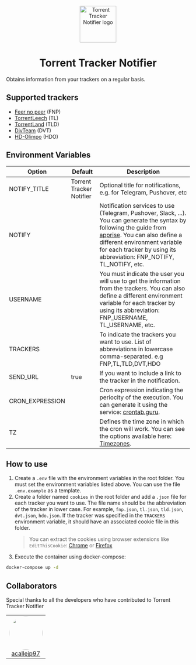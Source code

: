 <p align="center">
  <img src="https://raw.githubusercontent.com/longopy/torrent-tracker-notifier/master/logo.png" alt="Torrent Tracker Notifier logo" width="100" height="100">
  <h1 align="center"> Torrent Tracker Notifier </h1>
  </p>

Obtains information from your trackers on a regular basis.

## Supported trackers

- [Feer no peer](https://fearnopeer.com/) (FNP)
- [TorrentLeech](https://www.torrentleech.org) (TL)
- [TorrentLand](https://torrentland.li/) (TLD)
- [DivTeam](https://divteam.com/) (DVT)
- [HD-Olimpo](https://hd-olimpo.club/) (HDO)

## Environment Variables

| Option          | Default                  | Description                                                                                                                                                         |
| --------------- | ------------------------ | ------------------------------------------------------------------------------------------------------------------------------------------------------------------- |
| NOTIFY_TITLE    | Torrent Tracker Notifier | Optional title for notifications, e.g. for Telegram, Pushover, etc                                                                                                  |
| NOTIFY          |                          | Notification services to use (Telegram, Pushover, Slack, ...). You can generate the syntax by following the guide from [apprise](https://github.com/caronc/apprise). You can also define a different environment variable for each tracker by using its abbreviation: FNP_NOTIFY, TL_NOTIFY, etc.  |
| USERNAME        |                          | You must indicate the user you will use to get the information from the trackers. You can also define a different environment variable for each tracker by using its abbreviation: FNP_USERNAME, TL_USERNAME, etc.                                                |
| TRACKERS        |                          | To indicate the trackers you want to use. List of abbreviations in lowercase comma-separated. e.g FNP,TL,TLD,DVT,HDO                                                |
| SEND_URL        | true                     | If you want to include a link to the tracker in the notification.                                                                                                   |
| CRON_EXPRESSION |                          | Cron expression indicating the periocity of the execution. You can generate it using the service: [crontab.guru](https://crontab.guru/).                            |
| TZ              |                          | Defines the time zone in which the cron will work. You can see the options available here: [Timezones](https://docs.diladele.com/docker/timezones.html).            |

## How to use

1. Create a `.env` file with the environment variables in the root folder. You must set the environment variables listed above. You can use the file `.env.example` as a template.
2. Create a folder named `cookies` in the root folder and add a `.json` file for each tracker you want to use. The file name should be the abbreviation of the tracker in lower case. For example, `fnp.json`, `tl.json`, `tld.json`, `dvt.json`, `hdo.json`.
   If the tracker was specified in the `TRACKERS` environment variable, it should have an associated cookie file in this folder.
   > You can extract the cookies using browser extensions like `EditThisCookie`: [Chrome](https://chrome.google.com/webstore/detail/editthiscookie/fngmhnnpilhplaeedifhccceomclgfbg) or [Firefox](https://addons.mozilla.org/es/firefox/addon/edithiscookie/)
3. Execute the container using docker-compose:

```bash
docker-compose up -d
```

## Collaborators

Special thanks to all the developers who have contributed to Torrent Tracker Notifier

<table id='collaborators'>
<tr align='center'>
    <td id='acallejp97'>
        <a href='https://github.com/acallejp97'>
            <img src='https://github.com/acallejp97.png' width='92px;' style='border-radius: 99999px;'>
        </a>
        <br>
        <a href='https://twitter.com/acallejp97'>acallejp97</a>
    </td>
    </tr>
</table>
